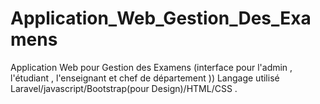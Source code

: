# Application_Web_Gestion_Des_Examens
Application Web pour Gestion des Examens (interface pour l'admin , l'étudiant , l'enseignant et chef de département ))
Langage utilisé Laravel/javascript/Bootstrap(pour Design)/HTML/CSS . 
